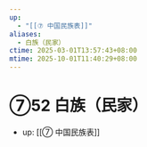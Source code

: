 ```yaml
---
up:
  - "[[⑦ 中国民族表]]"
aliases:
  - 白族（民家）
ctime: 2025-03-01T13:57:43+08:00
mtime: 2025-10-01T11:40:29+08:00
---
```


# ⑦52 白族（民家）

- up: [[⑦ 中国民族表]]
